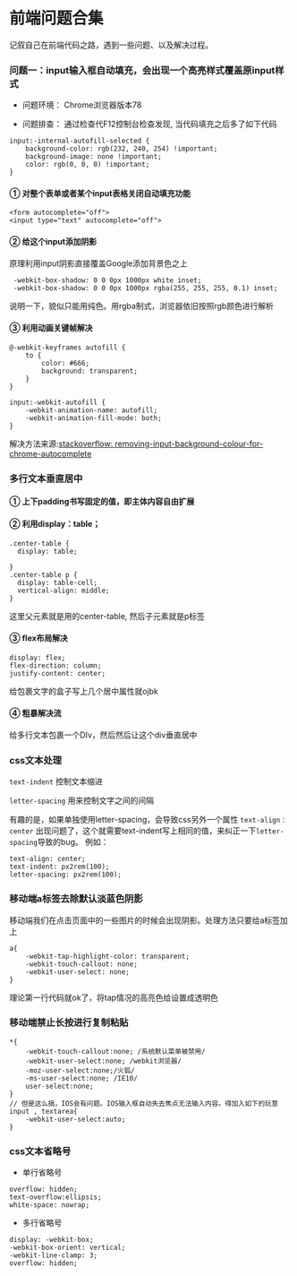 # 前端问题合集
记叙自己在前端代码之路，遇到一些问题、以及解决过程。

### 问题一：input输入框自动填充，会出现一个高亮样式覆盖原input样式

+ 问题环境： Chrome浏览器版本78

+ 问题排查： 通过检查代F12控制台检查发现, 当代码填充之后多了如下代码

```
input:-internal-autofill-selected {
    background-color: rgb(232, 240, 254) !important;
    background-image: none !important;
    color: rgb(0, 0, 0) !important;
}
```

#### ① 对整个表单或者某个input表格关闭自动填充功能


```
<form autocomplete="off">
<input type="text" autocomplete="off">
```

#### ② 给这个input添加阴影

原理利用input阴影直接覆盖Google添加背景色之上

```
 -webkit-box-shadow: 0 0 0px 1000px white inset;
 -webkit-box-shadow: 0 0 0px 1000px rgba(255, 255, 255, 0.1) inset;
```
说明一下，貌似只能用纯色。用rgba制式，浏览器依旧按照rgb颜色进行解析

#### ③ 利用动画关键帧解决

```
@-webkit-keyframes autofill {
    to {
        color: #666;
        background: transparent;
    }
}

input:-webkit-autofill {
    -webkit-animation-name: autofill;
    -webkit-animation-fill-mode: both;
}
```
解决方法来源:[stackoverflow: removing-input-background-colour-for-chrome-autocomplete](https://stackoverflow.com/questions/2781549/removing-input-background-colour-for-chrome-autocomplete)

### 多行文本垂直居中

#### ① 上下padding书写固定的值，即主体内容自由扩展

#### ② 利用display：table；

```
.center-table {
  display: table;
  
}
.center-table p {
  display: table-cell;
  vertical-align: middle;
}
```
这里父元素就是用的center-table, 然后子元素就是p标签


#### ③ flex布局解决
```
display: flex;
flex-direction: column;
justify-content: center;
```
给包裹文字的盒子写上几个居中属性就ojbk

#### ④ 粗暴解决流

给多行文本包裹一个DIv，然后然后让这个div垂直居中

### css文本处理
`text-indent` 控制文本缩进

`letter-spacing`  用来控制文字之间的间隔

有趣的是，如果单独使用letter-spacing，会导致css另外一个属性
`text-align：center` 出现问题了，这个就需要text-indent写上相同的值，来纠正一下`letter-spacing`导致的bug。
例如：
```
text-align: center;
text-indent: px2rem(100);
letter-spacing: px2rem(100);
```

### 移动端a标签去除默认淡蓝色阴影
移动端我们在点击页面中的一些图片的时候会出现阴影。处理方法只要给a标签加上
```
a{
    -webkit-tap-highlight-color: transparent;
    -webkit-touch-callout: none;
    -webkit-user-select: none;
}    
```
理论第一行代码就ok了，将tap情况的高亮色给设置成透明色

### 移动端禁止长按进行复制粘贴
```
*{
	-webkit-touch-callout:none; /系统默认菜单被禁用/
	-webkit-user-select:none; /webkit浏览器/
	-moz-user-select:none;/火狐/
	-ms-user-select:none; /IE10/
	user-select:none;
}
// 但是这么搞，IOS会有问题。IOS输入框自动失去焦点无法输入内容。得加入如下的玩意
input , textarea{
	-webkit-user-select:auto;
}
```

### css文本省略号

+ 单行省略号
```
overflow: hidden;
text-overflow:ellipsis;
white-space: nowrap;
```
+ 多行省略号
```
display: -webkit-box;
-webkit-box-orient: vertical;
-webkit-line-clamp: 3;
overflow: hidden;
```